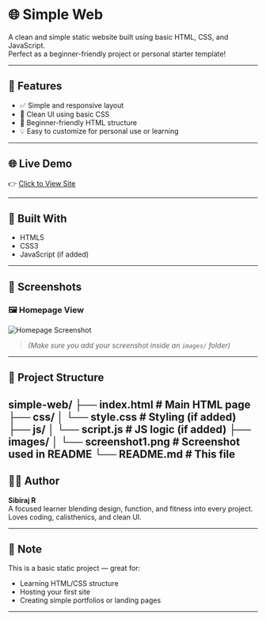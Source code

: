 # 🌐 Simple Web

A clean and simple static website built using basic HTML, CSS, and JavaScript.  
Perfect as a beginner-friendly project or personal starter template!

---

## 🚀 Features

- ✅ Simple and responsive layout
- 🎨 Clean UI using basic CSS
- 🧠 Beginner-friendly HTML structure
- 💡 Easy to customize for personal use or learning

---

## 🌐 Live Demo

👉 [Click to View Site](https://sibi-2006.github.io/simple-web/)

---

## 🧱 Built With

- HTML5
- CSS3
- JavaScript (if added)

---

## 📸 Screenshots

### 🖼️ Homepage View  
![Homepage Screenshot]()

> *(Make sure you add your screenshot inside an `images/` folder)*

---

## 📁 Project Structure

simple-web/
├── index.html # Main HTML page
├── css/
│ └── style.css # Styling (if added)
├── js/
│ └── script.js # JS logic (if added)
├── images/
│ └── screenshot1.png # Screenshot used in README
└── README.md # This file
---

## 🙋‍♂️ Author

**Sibiraj R**  
A focused learner blending design, function, and fitness into every project.  
Loves coding, calisthenics, and clean UI.


---

## 📌 Note

This is a basic static project — great for:
- Learning HTML/CSS structure
- Hosting your first site
- Creating simple portfolios or landing pages

---

